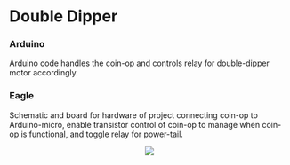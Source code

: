 # Double Dipper
### Arduino 
Arduino code handles the coin-op and controls relay for double-dipper motor accordingly.

### Eagle
Schematic and board for hardware of project connecting coin-op to Arduino-micro, enable transistor control of coin-op to manage when coin-op is functional, and toggle relay for power-tail. 

<p align="center">
  <a href="https://www.youtube.com/watch?v=Ffaqe-gMbSs"><img src="https://img.youtube.com/vi/Ffaqe-gMbSs/0.jpg"></a>
</p>
